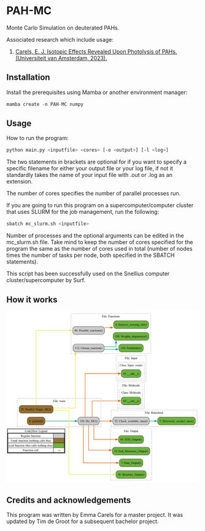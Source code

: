 # PAH-MC

Monte Carlo Simulation on deuterated PAHs.

Associated research which include usage:

1. [Carels, E. J. Isotopic Effects Revealed Upon Photolysis of PAHs. (Universiteit van Amsterdam, 2023).](https://scripties.uba.uva.nl/search?id=record_53847)

## Installation

Install the prerequisites using Mamba or another environment manager:

```python
mamba create -n PAH-MC numpy
```

## Usage

How to run the program:

```bash
python main.py <inputfile> <cores> [-o <output>] [-l <log>]
```

The two statements in brackets are optional for if you want to specify a specific filename for either your output file or your log file, if not it standardly takes the name of your input file with .out or .log as an extension.

The number of cores specifies the number of parallel processes run.

If you are going to run this program on a supercomputer/computer cluster that uses SLURM for the job management, run the following:

```bash
sbatch mc_slurm.sh <inputfile> 
```

Number of processes and the optional arguments can be edited in the mc_slurm.sh file. Take mind to keep the number of cores specified for the program the same as the number of cores used in total (number of nodes times the number of tasks per node, both specified in the SBATCH statements).

This script has been successfully used on the Snellius computer cluster/supercomputer by Surf.

## How it works

![Code2flow diagram](out.png)

## Credits and acknowledgements

This program was written by Emma Carels for a master project. It was updated by Tim de Groot for a subsequent bachelor project.
